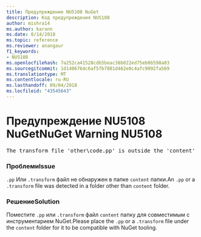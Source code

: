```yaml
---
title: Предупреждение NU5108 NuGet
description: Код предупреждения NU5108
author: mishra14
ms.author: karann
ms.date: 8/14/2018
ms.topic: reference
ms.reviewer: anangaur
f1_keywords:
- NU5108
ms.openlocfilehash: 7a252ca41528cdb5beac38b022ed75eb0b598a03
ms.sourcegitcommit: 1d1406764c6af5fb7801d462e0c4afc9092fa569
ms.translationtype: MT
ms.contentlocale: ru-RU
ms.lasthandoff: 09/04/2018
ms.locfileid: "43545643"
---
```

# <a name="nuget-warning-nu5108"></a><span data-ttu-id="4081c-103">Предупреждение NU5108 NuGet</span><span class="sxs-lookup"><span data-stu-id="4081c-103">NuGet Warning NU5108</span></span>
<pre>The transform file 'other\code.pp' is outside the 'content' folder and hence will not be transformed during installation of this package. Move it into the 'content' folder.</pre>

### <a name="issue"></a><span data-ttu-id="4081c-104">Проблеми</span><span class="sxs-lookup"><span data-stu-id="4081c-104">Issue</span></span>

<span data-ttu-id="4081c-105">`.pp` Или `.transform` файл не обнаружен в папке `content` папки.</span><span class="sxs-lookup"><span data-stu-id="4081c-105">An `.pp` or a `.transform` file was detected in a folder other than `content` folder.</span></span>


### <a name="solution"></a><span data-ttu-id="4081c-106">Решение</span><span class="sxs-lookup"><span data-stu-id="4081c-106">Solution</span></span>

<span data-ttu-id="4081c-107">Поместите `.pp` или `.transform` файл `content` папку для совместимым с инструментарием NuGet.</span><span class="sxs-lookup"><span data-stu-id="4081c-107">Please place the `.pp` or a `.transform`  file under the `content` folder for it to be compatible with NuGet tooling.</span></span>


